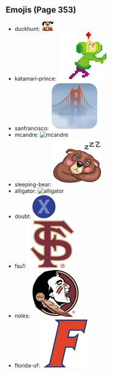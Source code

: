 
## Emojis (Page 353)

* duckhunt: ![duckhunt](output/duckhunt.gif)
* katamari-prince: ![katamari-prince](output/katamari-prince.gif)
* sanfrancisco: ![sanfrancisco](output/sanfrancisco.png)
* mcandre: ![mcandre](output/mcandre)
* sleeping-bear: ![sleeping-bear](output/sleeping-bear.png)
* alligator: ![alligator](output/alligator)
* doubt: ![doubt](output/doubt.png)
* fsu1: ![fsu1](output/fsu1.png)
* noles: ![noles](output/noles.png)
* florida-uf: ![florida-uf](output/florida-uf.png)
